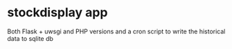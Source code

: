 # stockdisplay app
Both Flask + uwsgi and PHP versions and a cron script to write the historical data to sqlite db
